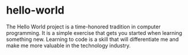 # hello-world
The Hello World project is a time-honored tradition in computer programming. It is a simple exercise that gets you started when learning something new.
Learning to code is a skill that will differentiate me and make me more valuable in the technology industry. 
